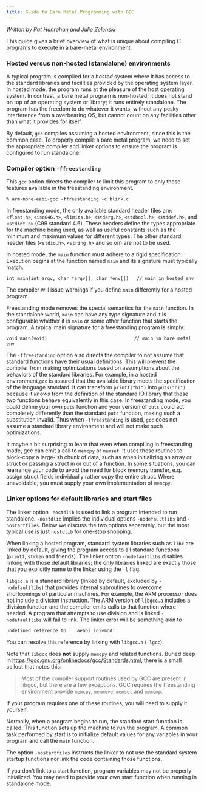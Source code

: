 ```yaml
---
title: Guide to Bare Metal Programming with GCC
---
```


*Written by Pat Hanrahan and Julie Zelenski*

This guide gives a brief overview of what is unique about compiling C programs to execute in a bare-metal environment.

### Hosted versus non-hosted (standalone) environments
A typical program is compiled for a _hosted_ system where it has access to
the standard libraries and facilities provided by the operating system layer. 
In hosted mode, the program runs at the pleasure of the host operating system.
In contrast, a bare metal program is non-hosted; it does not stand on top of an 
operating system or library; it runs entirely standalone. The program has the freedom 
to do whatever it wants, without any pesky interference from a overbearing OS, but 
cannot count on any facilities other than what it provides for itself.

By default, `gcc` compiles assuming a hosted environment, since this is the common case. 
To properly compile a bare metal program, we need to set the appropriate compiler and 
linker options to ensure the program is configured to run standalone.

### Compiler option `-ffreestanding`
This `gcc` option directs the compiler to limit this program to only those features available in the freestanding environment. 

	% arm-none-eabi-gcc -ffreestanding -c blink.c

In freestanding mode, the only available standard header files are:
`<float.h>`, `<iso646.h>`, `<limits.h>`, `<stdarg.h>`, 
`<stdbool.h>`, `<stddef.h>`, and `<stdint.h>` (C99 standard 4.6).
These headers define the types appropriate for the machine being used, as well 
as useful constants such as the minimum and maximum values for different types. 
The other standard header files (`<stdio.h>`, `<string.h>` and so on) are not to be used.

In hosted mode, the `main` function must adhere to a rigid specification.
 Execution begins at the function named `main` and its signature must typically match:

    int main(int argv, char *argv[], char *env[])   // main in hosted env

The compiler will issue warnings if you define `main` differently for a hosted program.

Freestanding mode removes the special semantics for the `main` function. In the standalone 
world, `main` can have any type signature and it is configurable whether it is `main` or 
some other function that starts the program. A typical main signature for 
a freestanding program is simply:

    void main(void)                                // main in bare metal env

The `-ffreestanding` option also directs the compiler to not assume that standard functions 
have their usual definitions. This will prevent the compiler from making optimizations 
based on assumptions about the behaviors of the standard libraries. For example, 
in a hosted environment,`gcc` is assured that the available library meets the 
specification of the language standard. It can transform `printf("hi")` into `puts("hi")` 
because it *knows* from the definition of the standard IO library that these two 
functions behave equivalently in this case. In freestanding mode, you could define your own `puts` 
function and your version of `puts` could act completely differently than the standard
 `puts` function, making such a substitution invalid. Thus when `-ffreestanding` is used, 
 `gcc` does not assume a standard library environment and will not make such optimizations. 

It maybe a bit surprising to learn that even when compiling in freestanding mode,
gcc can emit a call to `memcpy` or `memset`. It uses these routines to
block-copy a large-ish chunk of data, such as when initializing an array 
or struct or passing a struct in or out of a function. In some situations, you can rearrange your code to avoid the need for block memory transfer, e.g. assign struct fields individually rather copy the entire struct. Where unavoidable, you must supply your own implementation of `memcpy`.

### Linker options for default libraries and start files
The linker option `-nostdlib` is used to link a program intended to run standalone. `-nostdlib` implies
the individual options `-nodefaultlibs` and `-nostartfiles`. Below we discuss 
the two options separately, but the most typical use is just `nostdlib` for one-stop shopping.

When linking a hosted program, standard system libraries such as `libc` are 
linked by default, giving the program access to all standard 
functions (`printf`, `strlen` and friends).  The linker option `-nodefaultlibs`
disables linking with those default libraries; the only libraries linked are
exactly those that you explicitly name to the linker using the `-l` flag.

`libgcc.a` is a standard library (linked by default, excluded by `-nodefaultlibs`) 
that provides internal subroutines to overcome shortcomings of particular machines. 
 For example, the ARM processor does not include a division instruction.  The ARM 
 version of `libgcc.a` includes a division function and the compiler emits 
calls to that function where needed. A program that attempts to use division and is linked `-nodefaultlibs` will fail to link. The linker error will be something
akin to

	undefined reference to `__aeabi_idivmod'

You can resolve this reference by linking with `libgcc.a` (`-lgcc`).

Note that `libgcc` does __not__ supply `memcpy` and related functions. 
Buried deep in https://gcc.gnu.org/onlinedocs/gcc/Standards.html, there is a small
callout that notes this:

> Most of the compiler support routines used by GCC are present in libgcc, 
but there are a few exceptions. GCC requires the freestanding environment
 provide `memcpy`, `memmove`, `memset` and `memcmp`.

If your program requires one of these routines, you will need to supply it yourself.

Normally, when a program begins to run, the standard start function is called.
 This function sets up the machine to run the program.
A common task performed by start is to initialize default values for 
any variables in your program and call the `main` function.

The option `-nostartfiles`
instructs the linker to not use the standard system startup functions nor 
link the code containing those functions.

If you don't link to a start function, program variables may not be properly initialized. 
You may need to provide your own start function when running in standalone mode.



